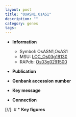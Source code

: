 ```yaml
---
layout: post
title: "OsASN1,OsAS1"
description: ""
category: genes
tags: 
---
```


* **Information**  
    + Symbol: OsASN1,OsAS1  
    + MSU: [LOC_Os03g18130](http://rice.uga.edu/cgi-bin/ORF_infopage.cgi?orf=LOC_Os03g18130)  
    + RAPdb: [Os03g0291500](http://rapdb.dna.affrc.go.jp/viewer/gbrowse_details/irgsp1?name=Os03g0291500)  

* **Publication**  

* **Genbank accession number**  

* **Key message**  

* **Connection**  

[//]: # * **Key figures**  


